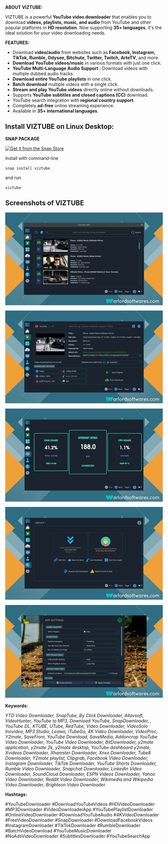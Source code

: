 **ABOUT VIZTUBE:**

VIZTUBE is a powerful **YouTube video downloader** that enables you to download **videos, playlists, music, and audio** from YouTube and other popular platforms in **HD resolution**. Now supporting **35+ languages**, it's the ideal solution for your video downloading needs.

**FEATURES:**

- Download **video/audio** from websites such as **Facebook, Instagram, TikTok, Rumble, Odysee, Bitchute, Twitter, Twitch, ArteTV**, and more.
- **Download YouTube videos/music** in various formats with just one click.
- **YouTube Multi-Language Audio Support :** Download videos with multiple dubbed audio tracks.
- **Download entire YouTube playlists** in one click.
- **Batch download** multiple videos with a single click.
- **Stream and play YouTube videos** directly online without downloads.
- Supports **YouTube subtitles and closed captions (CC)** download.
- YouTube search integration with **regional country support**.
- Completely **ad-free** online streaming experience.
- Available in **35+ international languages**.


## Install VIZTUBE on Linux Desktop:

**SNAP PACKAGE**

[![Get it from the Snap Store](https://snapcraft.io/static/images/badges/en/snap-store-black.svg)](https://snapcraft.io/viztube)

Install with command-line

`snap install viztube`

and run

`viztube`


## Screenshots of VIZTUBE

![VIZTUBE](https://raw.githubusercontent.com/rishabh3354/VIZTUBE/master/share/screenshots/viztube-warlordsoftwares_1.jpg?raw=true)

![VIZTUBE](https://raw.githubusercontent.com/rishabh3354/VIZTUBE/master/share/screenshots/viztube-warlordsoftwares_2.jpg?raw=true)

![VIZTUBE](https://raw.githubusercontent.com/rishabh3354/VIZTUBE/master/share/screenshots/viztube-warlordsoftwares_3.jpg?raw=true)

![VIZTUBE](https://raw.githubusercontent.com/rishabh3354/VIZTUBE/master/share/screenshots/viztube-warlordsoftwares_4.jpg?raw=true)

![VIZTUBE](https://raw.githubusercontent.com/rishabh3354/VIZTUBE/master/share/screenshots/viztube-warlordsoftwares_5.jpg?raw=true)


**Keywords:**

*YTD Video Downloader, SnapTube, By Click Downloader, Allavsoft, VideoHunter, YouTube to MP3, Download YouTube, SnapDownloader, , YouTube DL, KTUBE, UTube, RedTube, Video Downloader, VideoSolo Inovideo, MP3 Studio, Leawo, iTubeGo, 4K Video Downloader, VideoProc, Y2mate, SaveFrom, YouTube Download, SaveMedia, Addoncrop YouTube Video Downloader, YouTube Video Downloader, BitDownloader, y2mate application, y2mate 2k, y2mate desktop, YouTube dashboard y2mate, Xvideos Downloader, Xhamster Downloader, Xnxx Downloader, Tube8 Downloader, Y2mate playlist, Clipgrab, Facebook Video Downloader, Instagram Downloader, TikTok Downloader, YouTube Shorts Downloader, Rumble Video Downloader, Snapchat Downloader, LinkedIn Video Downloader, SoundCloud Downloader, ESPN Videos Downloader, Yahoo Video Downloader, Reddit Video Downloader, Wikimedia and Wikipedia Video Downloader, Brighteon Video Downloader.*

**Hashtags:**


#YouTubeDownloader #DownloadYouTubeVideos #HDVideoDownloader #MP3Downloader #VideoDownloaderApp #YouTubePlaylistDownloader #OnlineVideoDownloader #DownloadYouTubeAudio #4KVideoDownloader #FreeVideoDownloader #SnapDownloader #DownloadFacebookVideos #InstagramDownloader #TikTokDownloader #RumbleDownloader #BatchVideoDownload #YouTubeMusicDownloader #NoAdsVideoDownloader #SubtitlesDownloader #YouTubeSearchApp